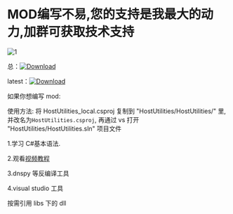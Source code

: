 # MOD编写不易,您的支持是我最大的动力,加群可获取技术支持
![1](https://cdn.jsdelivr.net/gh/CH3NGYZ/Overcooked-2-HostUtilities@main/%E8%B5%9E%E8%B5%8F%E7%A0%81.jpg)

总：[![Download](https://img.shields.io/github/downloads/CH3NGYZ/Overcooked-2-HostUtilities/total)](https://github.com/CH3NGYZ/Overcooked-2-HostUtilities/releases)

latest：[![Download](https://img.shields.io/github/downloads/CH3NGYZ/Overcooked-2-HostUtilities/latest/total)](https://github.com/CH3NGYZ/Overcooked-2-HostUtilities/releases)

如果你想编写 mod:

使用方法: 将 HostUtilities_local.csproj 复制到 "HostUtilities/HostUtilities/" 里, 并改名为`HostUtilities.csproj`, 再通过 vs 打开 "HostUtilities/HostUtilities.sln" 项目文件

1.学习 C#基本语法.

2.观看[视频教程](https://www.bilibili.com/video/BV1ZY4y1q7gj)

3.dnspy 等反编译工具

4.visual studio 工具

按需引用 libs 下的 dll
